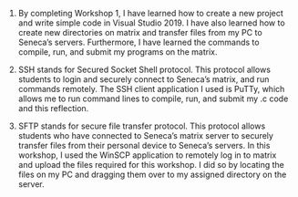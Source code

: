 1. By completing Workshop 1, I have learned how to create a new project and write simple code in Visual Studio 2019. I have also learned how to create new directories on matrix and transfer files from my PC to Seneca’s servers. Furthermore, I have learned the commands to compile, run, and submit my programs on the matrix.

2. SSH stands for Secured Socket Shell protocol. This protocol allows students to login and securely connect to Seneca’s matrix, and run commands remotely. The SSH client application I used is PuTTy, which allows me to run command lines to compile, run, and submit my .c code and this reflection. 

3. SFTP stands for secure file transfer protocol. This protocol allows students who have connected to Seneca’s matrix server to securely transfer files from their personal device to Seneca’s servers. In this workshop, I used the WinSCP application to remotely log in to matrix and upload the files required for this workshop. I did so by locating the files on my PC and dragging them over to my assigned directory on the server. 
